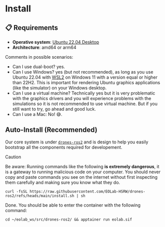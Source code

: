 # Install

## 📋 Requirements

- **Operative system**: [Ubuntu 22.04 Desktop](https://releases.ubuntu.com/jammy/)
- **Architecture**: amd64 or arm64

Comments in possible scenarios:
- Can I use dual-boot? yes.
- Can I use Windows? yes (but not recommended), as long as you use Ubuntu 22.04 with [WSL2](https://learn.microsoft.com/en-us/windows/wsl/install) on Windows 11 with a version equal or higher than 22H2. This is important for rendering Ubuntu graphics applications (like the simulator) on your Windows desktop.
- Can I use a virtual machine? Technically yes but it is very problematic with the graphics drivers and you will experience problems with the simulations so it is not recommended to use virtual machine. But if you still want to try, go ahead and good luck.
- Can I use a Mac: No! 😅.

## Auto-Install (Recommended)

Our core system is under [`drones-ros2`](https://github.com/EOLab-HSRW/drones-ros2) and is design to help you easily bootstrap all the components required for developement.

> [!CAUTION]
> Be aware: Running commands like the following **is extremely dangerous**, it is a gateway to running malicious code on your computer. You should never copy and paste commands you see on the internet without first inspecting them carefully and making sure you know what they do.


```
curl -fsSL https://raw.githubusercontent.com/EOLab-HSRW/drones-ros2/refs/heads/main/install.sh | sh
```

Done. You should be able to enter the container with the following command:

```
cd ~/eolab_ws/src/drones-ros2/ && apptainer run eolab.sif
```
